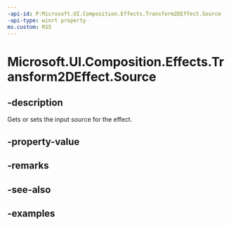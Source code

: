 ```yaml
---
-api-id: P:Microsoft.UI.Composition.Effects.Transform2DEffect.Source
-api-type: winrt property
ms.custom: RS5
---
```


<!-- Property syntax.
public IGraphicsEffectSource Source { get;  set; }
-->

# Microsoft.UI.Composition.Effects.Transform2DEffect.Source

## -description
Gets or sets the input source for the effect.

## -property-value

## -remarks

## -see-also

## -examples


